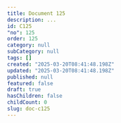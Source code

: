 ```yaml
---
title: Document 125
description: ...
id: C125
"no": 125
order: 125
category: null
subCategory: null
tags: []
created: "2025-03-20T08:41:48.198Z"
updated: "2025-03-20T08:41:48.198Z"
published: null
featured: false
draft: true
hasChildren: false
childCount: 0
slug: doc-c125
---
```



